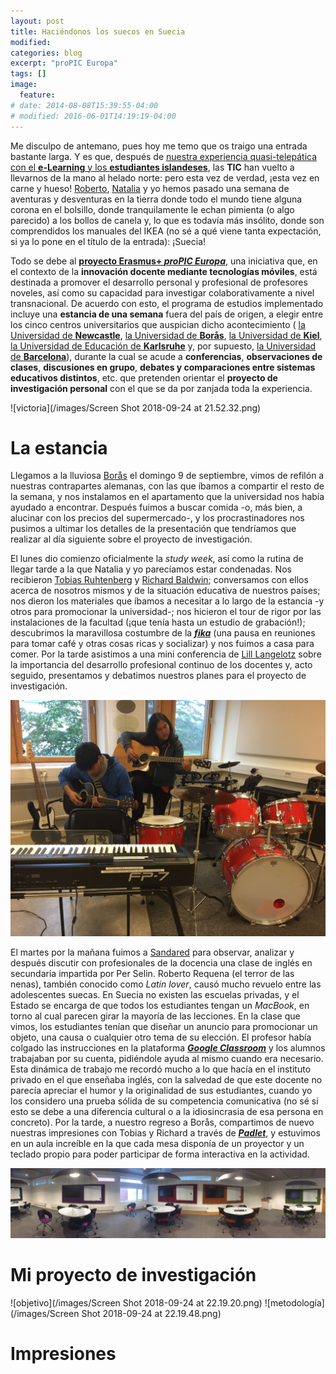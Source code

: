 ```yaml
---
layout: post
title: Haciéndonos los suecos en Suecia
modified:
categories: blog
excerpt: "proPIC Europa"
tags: []
image:
  feature:
# date: 2014-08-08T15:39:55-04:00
# modified: 2016-06-01T14:19:19-04:00
---
```

Me disculpo de antemano, pues hoy me temo que os traigo una entrada bastante larga. Y es que, después de <a href="https://immalopez.github.io/blog/e-learning-1/" target="_blank">nuestra experiencia quasi-telepática con el **e-Learning** y los **estudiantes islandeses**</a>, las **TIC** han vuelto a llevarnos de la mano al helado norte: pero esta vez de verdad, ¡esta vez en carne y hueso! <a href="http://rlarizbeascoa.blogspot.com/?m=1" target="_blank"> Roberto</a>,  <a href="http://elementalblogele.blogspot.com/?m=1" target="_blank">Natalia</a> y yo hemos pasado una semana de aventuras y desventuras en la tierra donde todo el mundo tiene alguna corona en el bolsillo, donde tranquilamente le echan pimienta (o algo parecido) a los bollos de canela y, lo que es todavía más insólito, donde son comprendidos los manuales del IKEA (no sé a qué viene tanta expectación, si ya lo pone en el título de la entrada): ¡Suecia!

Todo se debe al <a href="http://www.propiceuropa.com" target="_blank">**proyecto Erasmus+ _proPIC Europa_**</a>, una iniciativa que, en el contexto de la **innovación docente mediante tecnologías móviles**, está destinada a promover el desarrollo personal y profesional de profesores noveles, así como su capacidad para investigar colaborativamente a nivel transnacional. De acuerdo con esto, el programa de estudios implementado incluye una **estancia de una semana** fuera del país de origen, a elegir entre los cinco centros universitarios que auspician dicho acontecimiento ( <a href="http://www.propiceuropa.com/university-of-newcastle-upon-tyne.html" target="_blank">la Universidad de **Newcastle**</a>, <a href="http://www.propiceuropa.com/houmlgskolan-i-borarings.html" target="_blank">la Universidad de **Borås**</a>, <a href="http://www.propiceuropa.com/christian-albrechts-universitaumlt-zu-kiel.html" target="_blank">la Universidad de **Kiel**</a>, <a href="http://www.propiceuropa.com/paumldagogische-hochschule-karlsruhe.html" target="_blank">la Universidad de Educación de **Karlsruhe**</a> y, por supuesto, <a href="http://www.propiceuropa.com/universitat-de-barcelona.html" target="_blank">la Universidad de **Barcelona**</a>), durante la cual se acude a **conferencias**, **observaciones de clases**, **discusiones en grupo**, **debates y comparaciones entre sistemas educativos distintos**, etc. que pretenden orientar el **proyecto de investigación personal** con el que se da por zanjada toda la experiencia.

![victoria](/images/Screen Shot 2018-09-24 at 21.52.32.png)

# La estancia

Llegamos a la lluviosa <a href="https://es.wikipedia.org/wiki/Borås" target="_blank">Borås</a> el domingo 9 de septiembre, vimos de refilón a nuestras contrapartes alemanas, con las que íbamos a compartir el resto de la semana, y nos instalamos en el apartamento que la universidad nos había ayudado a encontrar. Después fuimos a buscar comida -o, más bien, a alucinar con los precios del supermercado-, y los procrastinadores nos pusimos a ultimar los detalles de la presentación que tendríamos que realizar al día siguiente sobre el proyecto de investigación.

El lunes dio comienzo oficialmente la _study week_, así como la rutina de llegar tarde a la que Natalia y yo parecíamos estar condenadas. Nos recibieron <a href="https://www.hb.se/en/Shortcuts/Contact/Employee/TRU/" target="_blank">Tobias Ruhtenberg</a> y <a href="https://www.hb.se/en/Shortcuts/Contact/Employee/RBA/" target="_blank">Richard Baldwin</a>; conversamos con ellos acerca de nosotros mismos y de la situación educativa de nuestros países; nos dieron los materiales que íbamos a necesitar a lo largo de la estancia -y otros para promocionar la universidad-; nos hicieron el tour de rigor por las instalaciones de la facultad (¡que tenía hasta un estudio de grabación!); descubrimos la maravillosa costumbre de la <a href="https://electricbluefood.com/fika-the-swedish-coffee-break/" target="_blank">**_fika_**</a> (una pausa en reuniones para tomar café y otras cosas ricas y socializar) y nos fuimos a casa para comer. Por la tarde asistimos a una mini conferencia de <a href="https://www.hb.se/en/Research/Research-Portal/Researchers/Langelotz-Lill/" target="_blank">Lill Langelotz</a> sobre la importancia del desarrollo profesional continuo de los docentes y, acto seguido, presentamos y debatimos nuestros planes para el proyecto de investigación.

![Roberto y Natalia tocando la guitarra en la universidad](/images/IMG_5839.JPG)

El martes por la mañana fuimos a <a href="https://en.wikipedia.org/wiki/Sandared" target="_blank">Sandared</a> para observar, analizar y después discutir con profesionales de la docencia una clase de inglés en secundaria impartida por Per Selin. Roberto Requena (el terror de las nenas), también conocido como _Latin lover_, causó mucho revuelo entre las adolescentes suecas. En Suecia no existen las escuelas privadas, y el Estado se encarga de que todos los estudiantes tengan un _MacBook_, en torno al cual parecen girar la mayoría de las lecciones. En la clase que vimos, los estudiantes tenían que diseñar un anuncio para promocionar un objeto, una causa o cualquier otro tema de su elección. El profesor había colgado las instrucciones en la plataforma <a href="https://edu.google.com/intl/es-419/k-12-solutions/classroom/?modal_active=none" target="_blank">**_Google Classroom_**</a> y los alumnos trabajaban por su cuenta, pidiéndole ayuda al mismo cuando era necesario. Esta dinámica de trabajo me recordó mucho a lo que hacía en el instituto privado en el que enseñaba inglés, con la salvedad de que este docente no parecía apreciar el humor y la originalidad de sus estudiantes, cuando yo los considero una prueba sólida de su competencia comunicativa (no sé si esto se debe a una diferencia cultural o a la idiosincrasia de esa persona en concreto). Por la tarde, a nuestro regreso a Borås, compartimos de nuevo nuestras impresiones con Tobias y Richard a través de <a href="https://padlet.com" target="_blank">**_Padlet_**</a>, y estuvimos en un aula increíble en la que cada mesa disponía de un proyector y un teclado propio para poder participar de forma interactiva en la actividad.

![Aula interactiva](/images/IMG_5834.JPG)

# Mi proyecto de investigación

![objetivo](/images/Screen Shot 2018-09-24 at 22.19.20.png)
![metodología](/images/Screen Shot 2018-09-24 at 22.19.48.png)

# Impresiones
